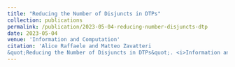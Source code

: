 ```yaml
---
title: "Reducing the Number of Disjuncts in DTPs"
collection: publications
permalink: /publication/2023-05-04-reducing-number-disjuncts-dtp
date: 2023-05-04
venue: 'Information and Computation'
citation: 'Alice Raffaele and Matteo Zavatteri
&quot;Reducing the Number of Disjuncts in DTPs&quot;. <i>Information and Computation</i>, 2023. To appear.'
---
```

